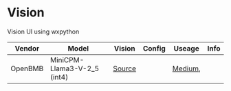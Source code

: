 # Vision
Vision UI using wxpython

| Vendor   | Model   | Vision | Config | Useage|Info | 
|------------|------------|------------|------------|------------|------------|
| OpenBMB| MiniCPM-Llama3-V-2_5 (int4) | [Source](https://github.com/myaichat/wxchat/blob/minicpm_vision/minicpm_vision.py)| []()| [Medium](https://medium.com/p/42bf91aa1c86), []()|[]()|

